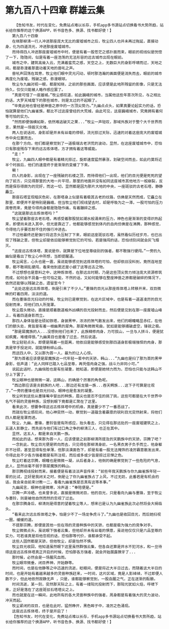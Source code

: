 # 第九百八十四章 群雄云集
        【告知书友，时代在变化，免费站点难以长存，手机app多书源站点切换看书大势所趋，站长给你推荐的这个换源APP，听书音色多、换源、找书都好使！】
       第九百八十四章
       在继那柳清一行人冲进那座庞大无比的废墟城市之后，牧尘四人也并未再过拖延，直接动身，化为四道流光，冲进那座废墟城市。
       而待得四人冲进那座废墟城市中时，便是有着一股苍茫之感扑面而来，眼前的视线似是恍惚了一下，隐隐间，似是有着一座浩荡的无法形容的远古城市出现在眼前。
       城市之中，建筑高耸入云，充满着蛮荒之感，天空之上，无数巨大的身影呼啸而过，天地之间，都是弥漫着那震动着天地的兽吼之声。
       兽吼声回荡在耳旁，牧尘他们眼中灵光闪动，顿时那浩瀚的画面便是消失而去，眼前的城市再度化为废墟，残破之感，弥漫眼球。
       牧尘与九幽对视一眼，都是知晓，之前的那些画面，应该便是此地所残留的影像，只是无法持久，仅仅只能被人略作感应罢了。
       “真是可惜了一座雄城。”牧尘感叹道，如此巍峨的城市，当属他这些年首次所见，与之相比的话，大罗天域麾下的那些城市，则是太过的不起眼了。
       “毕竟此地也曾经是神兽之原中的一方顶尖势力。”九幽点点头，如果真要论起实力的话，恐怕就算是他们九幽雀族，都比不过这座曾经的大荒城，由此可见，这座巍峨城市，究竟拥有着何等可怕的实力。
       “然而即便强横如斯，依然难逃破灭之果...”牧尘一声轻叹，那域外族对于整个大千世界而言，果然是一场毁灭灾难。
       两人在说话间，身影却是并未有丝毫的停顿，流光掠过天际，迅速的对着这座庞大的废墟城市中央位置而去。
       在那个方向，他们都是察觉到了一道极端古老洪荒的波动，显然，在这座废墟城市中，恐怕只有那座残存下来的远古炼体塔，方才拥有着这等威能。
       “走！”
       牧尘，九幽四人眼中都是有着精光掠过，旋即速度猛然暴涨，划破空间而去，如此约莫将近半个时辰后，他们的速度终于是渐渐的变缓了下来。
       唰！
       四人的身影，出现在了一座残破的石楼之顶，而待得他们一出现，他们的目光便是死死的望向了前方，只见得那里的大地一片平坦，那里的地面并没有如同这座城市其他地方一般崩裂，反而是保存得颇为的完好，而这一切，显然都是因为那片大地的中央，一座斑驳的古老石塔，静静矗立。
       那座石塔呈现暗灰色彩，在那塔身上似是有着极其古老的纹路，仿佛是天然而成，它矗立在那里，即便并不是特别是巍峨，但当牧尘他们视线望去时，却是呼吸为之一滞，一股可怕的压力席卷而来，竟是令得肉身都是隐隐作痛，有着蹦碎之感。
       “这就是那远古炼体塔吗？”
       牧尘望着那座古老石塔，再感受着那股犹如潮水般涌来的压力，神色也是渐渐的变得炽热起来，即便尚未进入其中，但光是靠近了，他都能够感觉到体内的血肉仿佛是在沸腾，那种感觉，令得他几乎要忍耐不住的强行冲进去。
       不过他最终还是强行将这念头压制了下来，眼前这座斑驳石塔，虽然看似历经岁月，也已出现了残破之意，但牧尘却是依旧能够察觉到它的可怕，若是强闯的话，恐怕顷刻间就会灰飞烟灭。
       “这座远古炼体塔，莫说是你，就算是下位地至尊级别的强者，都不敢强行硬闯。”一旁的九幽似是看出了牧尘心中所想，当即提醒道。
       牧尘闻言，心头也是一震，虽说能够感觉到这炼体塔的可怕，但却依旧没料到，竟然连地至尊，都不敢胡乱硬闯，看来他到底还是小觑了这等远古之物。
       不过想想也是意料之中，这种炼体塔，在那远古时期，乃是这些顶尖势力倾注庞大资源修筑而成，如何会不具备一些可怕之能，不然的话，又如何能够在整座神兽之原都是破碎的情况下，依然还能够以残破之态，遗留至今？
       “此处这座远古炼体塔，倒是引来了不少人。”墨锋的目光从那座炼体塔上转移开来，双目微眯的盯着四周，淡淡的道。
       而在墨锋目光扫动的时候，牧尘则已是察觉到，在这片区域中，也是有着一道道凌厉的目光投射而来，将他们四人所笼罩。
       牧尘眉头微动，直接是顺着数道格外凶横的目光投射而去，然后便是见到在那一座废墟山峰上，有着四道身影而立。
       那四人身体皆是壮硕如铁塔，身披黑甲，浓浓的煞气散发出来，他们的眼瞳略显赤红，在他们的额头处，竟皆是有着一根幽黑的犀角，那犀角微微弯曲，犹如是能够捅破虚空，锋锐之极。
       “那是犀魔族的人...没想到他们也来了，此族精修肉身，力可拔山，一旦与人拼斗，便是犹如疯魔，难缠得很。”九幽美目也是看了过去，然后说道。
       牧尘轻轻点头，即便是隔着一些距离，他依旧是能够感受到那四道身影极端强悍的肉身，那真是举手投足间，就能够粉碎山岳。
       而这四人中，又以那为首一人，最为的让人心惊。
       “那为首者应该便是犀魔族这一代年轻一辈中的天骄，韩山...”九幽也是扫了那为首的黑甲身影，低声道：“此人同样已踏入七品至尊，再凭借肉身之强，战斗力非同小可。”
       说起此话时，九幽俏脸也是有些凝重，她知道，即便是她倾力而为，恐怕也只能与这韩山不分上下罢了。
       牧尘眼神也是微微一凝，这韩山，的确是个厉害的角色呢。
       “西边那应该是炎鹤族的人吧...那边还有龙猿一族...吞天鳄族...这下子可算是壮观了。”一旁的墨锋也是目光扫动，眼神也是愈发的凝重。
       牧尘听到这些从墨锋嘴中冒出的种族，眉尖也是忍不住的挑了挑，这些可都是在大千世界中名气不弱的灵兽种族，没想到眼下竟都是汇聚在了这里。
       看来此次，想要争得这远古炼体塔中的机缘，真是要少不了一番恶战了。
       而就在牧尘感叹间，他心神突然一动，察觉到一道蕴含着霸意的锐利目光突然射来，将他们四人都是笼罩而进。
       牧尘，九幽，墨锋，墨铃皆是有所感应，抬头看去，只见得在那远处的一座废墟建筑之上，五道人影静立，而先前与他们有过口角之争的柳清三人，也正在其中。
       显然，这五人，都是来自天鹏一族。
       而如此的话，想来那为首一人，应该便是之前那柳清所提及的天鹏族中的天骄，宗腾了吧？
       一念到此，牧尘目光便是转向而去，只见得在那柳清身前，一名黑衣男子负手而立，他身躯并不壮硕，甚至显得有些单薄，但那淡漠面色下，却是有着一股无法掩饰的凌厉霸意散发出来，令得此处不少各方强者都是有所注视，而后或多或少皆是掠过忌惮之色。
       牧尘盯着这宗腾，眼瞳也是微微一凝，从后者身上，他倒的确是察觉到了一些危险的气息，此人，显然丝毫不弱于那犀魔族的韩山。
       那宗腾视线投射而来，接着便是有着淡淡声音传来：“前些年我天鹏族与你九幽雀族年轻一辈的比试，正好是我闭关之时，倒是让了你九幽雀族占了上风，不过无妨，此番若是有机会的话，我会亲自前来讨教一二，看看九幽雀族是否真有这等本事。”
       九幽闻言，眼神也是微寒，冷声道：“奉陪便是。”
       宗腾一声冷晒，也未曾多说，直接是微微闭目，他的目光，只是看向九幽与墨锋，至于牧尘与墨铃，则是被他自然而然的忽视了过去。
       在那宗腾身后，柳清则是得意的望着牧尘等人，想来已是认为九幽雀族此次必然将会大祸临头。
       “看来此次远古炼体塔之争，怕是少不了一场龙争虎斗了。”九幽也是收回目光，而后她扫视一圈，缓缓的道。
       不提那宗腾，即便是其他一些在场的灵兽种族中的天骄，也都是极为强力的竞争对手。
       牧尘微微点头，虽说眼下强者云集，但他却并未有丝毫的惧意，虽说他仅仅只是六品至尊的实力，可若谁真是将他忽视的话，恐怕那等代价，谁都承受不起。
       这些人固然都是天骄，但他牧尘，却是怡然不惧。
       牧尘目光收回，他知道虽然眼下这里虽然群强云集，但各自还算是井水不犯河水，和一旦待得这座远古炼体塔真正开启的时候，恐怕那各方强者，就会开始展露獠牙了...
       那时候，必然会是一场腥风血雨。
       牧尘眼帘微垂，闭目养神，开始静等。
       而时间，也是在他静等之中迅速的流逝，眨眼间，便是将近大半日过去，而随着这大半日的时间，也是开始有着越来越多的灵兽种族赶来，一时间，这片区域，竟是人影绰绰，不过即便人数不少，但此地依然寂静无声 ，只是，谁都能够察觉到，一股血腥之气，正在逐渐的酝酿。
       时间流逝，某一刻，突然那天际之上，有着一缕阳光投射而下，那阳光犹如火焰，呼啸下来，正好是落在了这座斑驳石塔塔尖之上。
       而也就是在这一瞬间，此地所有的各大灵兽种族中的强者，周身都是有着强大的灵力波动，冲天而起。
       牧尘紧闭的双目，也是在此时，猛然睁开，黑色眸子中，凌厉之色涌现。
       这座远古炼体塔，终于是开启了！
       【告知书友，时代在变化，免费站点难以长存，手机app多书源站点切换看书大势所趋，站长给你推荐的这个换源APP，听书音色多、换源、找书都好使！】